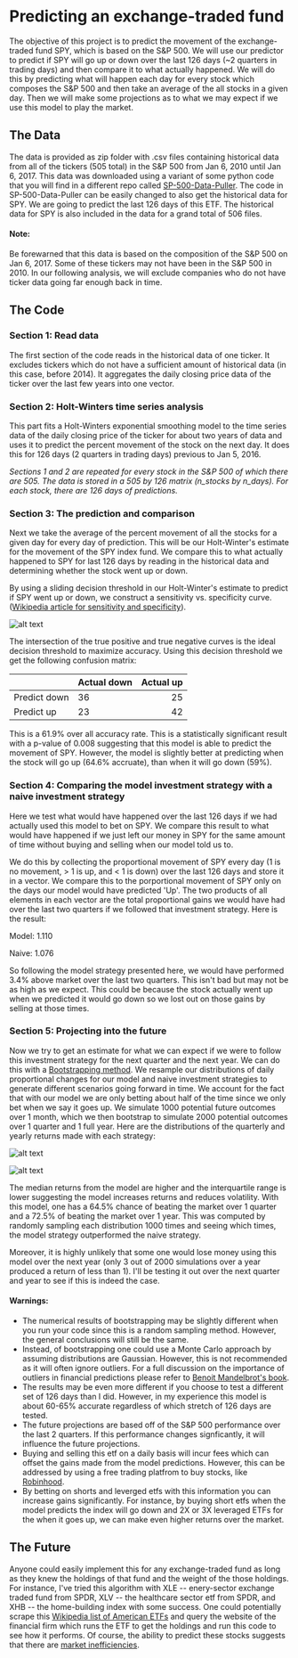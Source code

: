 # Predicting an exchange-traded fund
The objective of this project is to predict the movement of the exchange-traded fund SPY, which is based on the S&P 500. We will use our predictor to predict if SPY will go up or down over the last 126 days (~2 quarters in trading days) and then compare it to what actually happened. We will do this by predicting what will happen each day for every stock which composes the S&P 500 and then take an average of the all stocks in a given day. Then we will make some projections as to what we may expect if we use this model to play the market. 

## The Data
The data is provided as zip folder with .csv files containing historical data from all of the tickers (505 total) in the S&P 500 from Jan 6, 2010 until Jan 6, 2017. This data was downloaded using a variant of some python code that you will find in a different repo called [SP-500-Data-Puller](https://github.com/MiningMyBusiness/SP500-Data-Puller). The code in SP-500-Data-Puller can be easily changed to also get the historical data for SPY. We are going to predict the last 126 days of this ETF. The historical data for SPY is also included in the data for a grand total of 506 files. 

#### Note: 
Be forewarned that this data is based on the composition of the S&P 500 on Jan 6, 2017. Some of these tickers may not have been in the S&P 500 in 2010. In our following analysis, we will exclude companies who do not have ticker data going far enough back in time. 

## The Code

### Section 1: Read data
The first section of the code reads in the historical data of one ticker. It excludes tickers which do not have a sufficient amount of historical data (in this case, before 2014). It aggregates the daily closing price data of the ticker over the last few years into one vector.

### Section 2: Holt-Winters time series analysis
This part fits a Holt-Winters exponential smoothing model to the time series data of the daily closing price of the ticker for about two years of data and uses it to predict the percent movement of the stock on the next day. It does this for 126 days (2 quarters in trading days) previous to Jan 5, 2016. 

*Sections 1 and 2 are repeated for every stock in the S&P 500 of which there are 505. The data is stored in a 505 by 126 matrix (n_stocks by n_days). For each stock, there are 126 days of predictions.*

### Section 3: The prediction and comparison
Next we take the average of the percent movement of all the stocks for a given day for every day of prediction. This will be our Holt-Winter's estimate for the movement of the SPY index fund. We compare this to what actually happened to SPY for last 126 days by reading in the historical data and determining whether the stock went up or down. 

By using a sliding decision threshold in our Holt-Winter's estimate to predict if SPY went up or down, we construct a sensitivity vs. specificity curve. ([Wikipedia article for sensitivity and specificity](https://en.wikipedia.org/wiki/Sensitivity_and_specificity)). 

![alt text](https://github.com/MiningMyBusiness/Predicting-an-exchange-traded-fund/raw/master/SensVsSpec2.png "Sensitivity vs. Specificity")

The intersection of the true positive and true negative curves is the ideal decision threshold to maximize accuracy. Using this decision threshold we get the following confusion matrix:

|              | Actual down | Actual up |
| -------------|:------------| ---------:|
| Predict down |      36     |     25    |
| Predict up   |      23     |     42    |

This is a 61.9% over all accuracy rate. This is a statistically significant result with a p-value of 0.008 suggesting that this model is able to predict the movement of SPY. However, the model is slightly better at predicting when the stock will go up (64.6% accruate), than when it will go down (59%). 

### Section 4: Comparing the model investment strategy with a naive investment strategy
Here we test what would have happened over the last 126 days if we had actually used this model to bet on SPY. We compare this result to what would have happened if we just left our money in SPY for the same amount of time without buying and selling when our model told us to. 

We do this by collecting the proportional movement of SPY every day (1 is no movement, > 1 is up, and < 1 is down) over the last 126 days and store it in a vector. We compare this to the porportional movement of SPY only on the days our model would have predicted 'Up'. The two products of all elements in each vector are the total proportional gains we would have had over the last two quarters if we followed that investment strategy. Here is the result:

Model: 1.110

Naive: 1.076

So following the model strategy presented here, we would have performed 3.4% above market over the last two quarters. This isn't bad but may not be as high as we expect. This could be because the stock actually went up when we predicted it would go down so we lost out on those gains by selling at those times. 

### Section 5: Projecting into the future
Now we try to get an estimate for what we can expect if we were to follow this investment strategy for the next quarter and the next year. We can do this with a [Bootstrapping method](https://en.wikipedia.org/wiki/Bootstrapping_(statistics)). We resample our distributions of daily proportional changes for our model and naive investment strategies to generate different scenarios going forward in time. We account for the fact that with our model we are only betting about half of the time since we only bet when we say it goes up. We simulate 1000 potential future outcomes over 1 month, which we then bootstrap to simulate 2000 potential outcomes over 1 quarter and 1 full year. Here are the distributions of the quarterly and yearly returns made with each strategy:

![alt text](https://github.com/MiningMyBusiness/Predicting-an-exchange-traded-fund/raw/master/QuarterlyReturns.png "Quarterly Returns")

![alt text](https://github.com/MiningMyBusiness/Predicting-an-exchange-traded-fund/raw/master/YearlyReturns.png "Yearly Returns")

The median returns from the model are higher and the interquartile range is lower suggesting the model increases returns and reduces volatility. With this model, one has a 64.5% chance of beating the market over 1 quarter and a 72.5% of beating the market over 1 year. This was computed by randomly sampling each distribution 1000 times and seeing which times, the model strategy outperformed the naive strategy. 

Moreover, it is highly unlikely that some one would lose money using this model over the next year (only 3 out of 2000 simulations over a year produced a return of less than 1). I'll be testing it out over the next quarter and year to see if this is indeed the case. 

#### Warnings:
* The numerical results of bootstrapping may be slightly different when you run your code since this is a random sampling method. However, the general conclusions will still be the same. 
* Instead, of bootstrapping one could use a Monte Carlo approach by assuming distributions are Gaussian. However, this is not recommended as it will often ignore outliers. For a full discussion on the importance of outliers in financial predictions please refer to [Benoit Mandelbrot's book](https://www.amazon.com/Misbehavior-Markets-Fractal-Financial-Turbulence/dp/0465043577).
* The results may be even more different if you choose to test a different set of 126 days than I did. However, in my experience this model is about 60-65% accurate regardless of which stretch of 126 days are tested. 
* The future projections are based off of the S&P 500 performance over the last 2 quarters. If this performance changes signficantly, it will influence the future projections. 
* Buying and selling this etf on a daily basis will incur fees which can offset the gains made from the model predictions. However, this can be addressed by using a free trading platfrom to buy stocks, like [Robinhood](https://www.robinhood.com/).
* By betting on shorts and leverged etfs with this information you can increase gains significantly. For instance, by buying short etfs when the model predicts the index will go down and 2X or 3X leveraged ETFs for the when it goes up, we can make even higher returns over the market.

## The Future
Anyone could easily implement this for any exchange-traded fund as long as they knew the holdings of that fund and the weight of the those holdings. For instance, I've tried this algorithm with XLE -- enery-sector exchange traded fund from SPDR, XLV -- the healthcare sector etf from SPDR, and XHB -- the home-building index with some success. One could potentially scrape this [Wikipedia list of American ETFs](https://en.wikipedia.org/wiki/List_of_American_exchange-traded_funds) and query the website of the financial firm which runs the ETF to get the holdings and run this code to see how it performs. Of course, the ability to predict these stocks suggests that there are [market inefficiencies](https://en.wikipedia.org/wiki/Efficient-market_hypothesis). 
